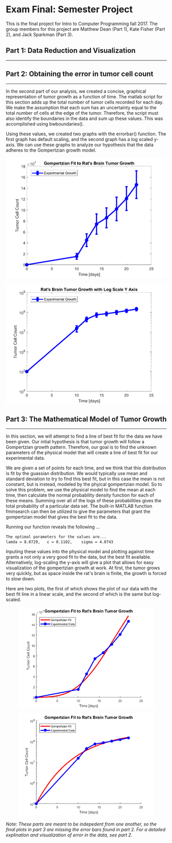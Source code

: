 # Exam Final: Semester Project 

This is the final project for Intro to Computer Programming fall 2017. The group members for this project are Matthew Dean (Part 1), Kate Fisher (Part 2), and Jack Sparkman (Part 3).  

## Part 1: **Data Reduction and Visualization**
---
  
## Part 2: **Obtaining the error in tumor cell count**
---
In the second part of our analysis, we created a concise, graphical representation of tumor growth as a function of time. The matlab script for this section adds up the total number of tumor cells recorded for each day. We make the assumption that each sum has an uncertainty equal to the total number of cells at the edge of the tumor. Therefore, the script must also identify the boundaries in the data and sum up these values. This was accomplished using bwboundaries(). 

Using these values, we created two graphs with the errorbar() function. The first graph has default scaling, and the second graph has a log scaled y-axis. We can use these graphs to analyze our hypothesis that the data adheres to the Gompertzian growth model.




![ErrorBarPlot](https://github.com/sparkmanjp/finalproject/blob/master/Part_2/TumorGrowthWithErrorBars.png)

![ErrorBarPlotLog](https://github.com/sparkmanjp/finalproject/blob/master/Part_2/LogTumorGrowthWithErrorBars.png)

## Part 3: The Mathematical Model of Tumor Growth
--- 
In this section, we will attempt to find a line of best fit for the data we have been given. Our intial hypothesis is that
tumor growth will follow a Gompertzian growth pattern. Therefore, our goal is to find the unknown parameters of the 
physical model that will create a line of best fit for our experimental data.  

We are given a set of points for each time, and we think that this distribution is fit by the guassian distribution. We would
typically use mean and standard deviation to try to find this best fit, but in this case the mean is not constant, but is 
instead, modeled by the phyical gompertzian model. So to solve this problem, we use the physical model to find the mean at
each time, then calculate the normal probability density function for each of these means. Summing over all of the logs of these
probabilities gives the total probability of a particular data set. The built-in MATLAB function fminsearch can then be utilized
to give the parameters that grant the gompertzian model that gives the best fit to the data. 

Running our function reveals the following ...
```
The optimal parameters for the values are...
lamda = 8.0729,   c = 0.1102,    sigma = 4.0743
```  

Inputing these values into the physical model and plotting against time grants a not only a very good fit to the data, 
but the best fit available. Alternatively, log-scaling the y-axis will give a plot that allows for easy visualization of the 
gompertzian growth at work. At first, the tumor grows very quickly, but as space inside the rat's brain is finite, the growth
is forced to slow down.

 Here are two plots, the first of which shows the plot of our data with the best fit line in a linear scale, and the second 
 of which is the same but log-scaled. 
 
<figure>
<img src="https://github.com/sparkmanjp/finalproject/blob/master/Part_3/PlotFinal.png" alt="Linearly scaled plot" align= middle width="900"/>
</figure>
 
<figure>
<img src="https://github.com/sparkmanjp/finalproject/blob/master/Part_3/PlotFinalLog.png" alt="Log scaled plot" align= middle width="500"/>
</figure>
 
 
 ###### *Note: These parts are meant to be indepedent from one another, so the final plots in part 3 are missing the error bars found in part 2. For a detailed explination and visualization of error in the data, see part 2.*
